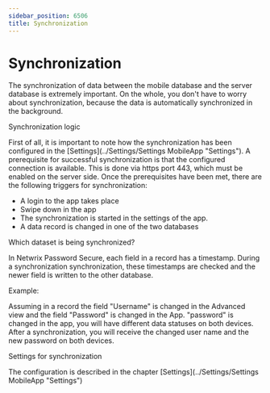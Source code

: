 ```yaml
---
sidebar_position: 6506
title: Synchronization
---
```


# Synchronization

The synchronization of data between the mobile database and the server database is extremely important. On the whole, you don't have to worry about synchronization, because the data is automatically synchronized in the background.

Synchronization logic

First of all, it is important to note how the synchronization has been configured in the [Settings](../Settings/Settings MobileApp "Settings").
A prerequisite for successful synchronization is that the configured connection is available. This is done via https port 443, which must be enabled on the server side. Once the prerequisites have been met, there are the following triggers for synchronization:

* A login to the app takes place
* Swipe down in the app
* The synchronization is started in the settings of the app.
* A data record is changed in one of the two databases

Which dataset is being synchronized?

In Netwrix Password Secure, each field in a record has a timestamp. During a synchronization
synchronization, these timestamps are checked and the newer field is written to the other database.

Example:

Assuming in a record the field "Username" is changed in the Advanced view and the field "Password" is changed in the App.
"password" is changed in the app, you will have different data statuses on both devices. After a synchronization, you will receive the changed user name and the new password on both devices.

Settings for synchronization

The configuration is described in the chapter [Settings](../Settings/Settings MobileApp "Settings")
